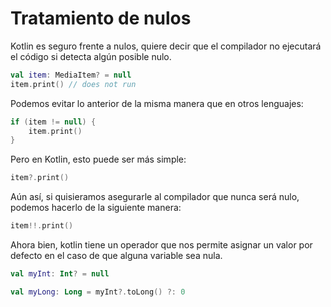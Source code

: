 # Tratamiento de nulos

Kotlin es seguro frente a nulos, quiere decir que el compilador no ejecutará el código si detecta algún posible nulo.

```kotlin
val item: MediaItem? = null
item.print() // does not run
```

Podemos evitar lo anterior de la misma manera que en otros lenguajes:

```kotlin
if (item != null) {
    item.print()
}
```

Pero en Kotlin, esto puede ser más simple:

```kotlin
item?.print()
```

Aún así, si quisieramos asegurarle al compilador que nunca será nulo, podemos hacerlo de la siguiente manera:

```kotlin
item!!.print()
```

Ahora bien, kotlin tiene un operador que nos permite asignar un valor por defecto en el caso de que alguna variable sea nula.

```kotlin
val myInt: Int? = null

val myLong: Long = myInt?.toLong() ?: 0
```